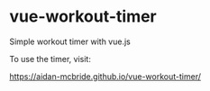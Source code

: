# vue-workout-timer
Simple workout timer with vue.js

To use the timer, visit:

https://aidan-mcbride.github.io/vue-workout-timer/

